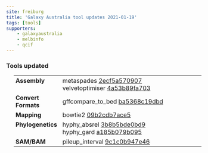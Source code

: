 ```yaml
---
site: freiburg
title: 'Galaxy Australia tool updates 2021-01-19'
tags: [tools]
supporters:
    - galaxyaustralia
    - melbinfo
    - qcif
---
```



<style>
  table {
    width: 100%;
    margin: 10px 20px;
  }
  table th {
    display: none;
  }
  td {
    padding: 3px 5px;
  }
  tr td:nth-child(1) {
    vertical-align: top;
    width: 25%;
  }
</style>

### Tools updated

| Section | Tool |
|---------|-----|
| **Assembly** | metaspades [2ecf5a570907](https://toolshed.g2.bx.psu.edu/view/nml/metaspades/2ecf5a570907)<br/>velvetoptimiser [4a53b89fa703](https://toolshed.g2.bx.psu.edu/view/simon-gladman/velvetoptimiser/4a53b89fa703) |
| **Convert Formats** | gffcompare_to_bed [ba5368c19dbd](https://toolshed.g2.bx.psu.edu/view/galaxyp/gffcompare_to_bed/ba5368c19dbd) |
| **Mapping** | bowtie2 [09b2cdb7ace5](https://toolshed.g2.bx.psu.edu/view/devteam/bowtie2/09b2cdb7ace5) |
| **Phylogenetics** | hyphy_absrel [3b8b5bde0bd9](https://toolshed.g2.bx.psu.edu/view/iuc/hyphy_absrel/3b8b5bde0bd9)<br/>hyphy_gard [a185b079b095](https://toolshed.g2.bx.psu.edu/view/iuc/hyphy_gard/a185b079b095) |
| **SAM/BAM** | pileup_interval [9c1c0b947e46](https://toolshed.g2.bx.psu.edu/view/devteam/pileup_interval/9c1c0b947e46) |
